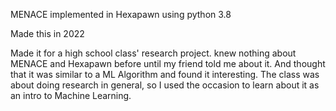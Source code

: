 MENACE implemented in Hexapawn using python 3.8

Made this in 2022

Made it for a high school class' research project.
knew nothing about MENACE and Hexapawn before until my friend told me about it. And thought that it was similar to a ML Algorithm and found it interesting.
The class was about doing research in general, so I used the occasion to learn about it as an intro to Machine Learning.
